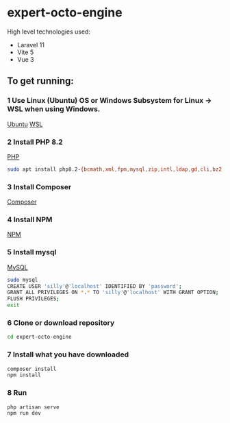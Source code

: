 # expert-octo-engine

High level technologies used:
 - Laravel 11
 - Vite 5
 - Vue 3

## To get running:

### 1 Use Linux (Ubuntu) OS or Windows Subsystem for Linux -> WSL when using Windows.
[Ubuntu](https://ubuntu.com/tutorials/install-ubuntu-desktop#1-overview)
[WSL](https://learn.microsoft.com/en-us/windows/wsl/install)

### 2 Install PHP 8.2
[PHP](https://ubuntu.com/server/docs/how-to-install-and-configure-php)

```bash
sudo apt install php8.2-{bcmath,xml,fpm,mysql,zip,intl,ldap,gd,cli,bz2,curl,mbstring,pgsql,opcache,soap,cgi}
```

### 3 Install Composer
[Composer](https://www.digitalocean.com/community/tutorials/how-to-install-and-use-composer-on-ubuntu-20-04)

### 4 Install NPM
[NPM](https://www.digitalocean.com/community/tutorials/how-to-install-node-js-on-ubuntu-20-04)

### 5 Install mysql
[MySQL](https://www.digitalocean.com/community/tutorials/how-to-install-mysql-on-ubuntu-20-04)

```bash
sudo mysql
CREATE USER 'silly'@'localhost' IDENTIFIED BY 'password';
GRANT ALL PRIVILEGES ON *.* TO 'silly'@'localhost' WITH GRANT OPTION;
FLUSH PRIVILEGES;
exit
```

### 6 Clone or download repository
```bash
cd expert-octo-engine
```

### 7 Install what you have downloaded
```bash
composer install
npm install
```

### 8 Run
```bash
php artisan serve
npm run dev
```
